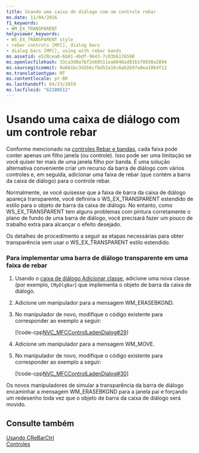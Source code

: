 ```yaml
---
title: Usando uma caixa de diálogo com um controle rebar
ms.date: 11/04/2016
f1_keywords:
- WM_EX_TRANSPARENT
helpviewer_keywords:
- WS_EX_TRANSPARENT style
- rebar controls [MFC], dialog bars
- dialog bars [MFC], using with rebar bands
ms.assetid: e528cea0-6b81-4bdf-9643-7c03b6176590
ms.openlocfilehash: 33ca3d0a7bf2e60511ea0048ad91b1f0930a2894
ms.sourcegitcommit: 0ab61bc3d2b6cfbd52a16c6ab2b97a8ea1864f12
ms.translationtype: MT
ms.contentlocale: pt-BR
ms.lasthandoff: 04/23/2019
ms.locfileid: "62180512"
---
```

# <a name="using-a-dialog-bar-with-a-rebar-control"></a>Usando uma caixa de diálogo com um controle rebar

Conforme mencionado na [controles Rebar e bandas](../mfc/rebar-controls-and-bands.md), cada faixa pode conter apenas um filho janela (ou controle). Isso pode ser uma limitação se você quiser ter mais de uma janela filho por banda. É uma solução alternativa conveniente criar um recurso da barra de diálogo com vários controles e, em seguida, adicionar uma faixa de rebar (que contém a barra da caixa de diálogo) para o controle rebar.

Normalmente, se você quisesse que a faixa de barra da caixa de diálogo apareça transparente, você definiria o WS_EX_TRANSPARENT estendido de estilo para o objeto de barra da caixa de diálogo. No entanto, como WS_EX_TRANSPARENT tem alguns problemas com pintura corretamente o plano de fundo de uma barra de diálogo, você precisará fazer um pouco de trabalho extra para alcançar o efeito desejado.

Os detalhes de procedimento a seguir as etapas necessárias para obter transparência sem usar o WS_EX_TRANSPARENT estilo estendido.

### <a name="to-implement-a-transparent-dialog-bar-in-a-rebar-band"></a>Para implementar uma barra de diálogo transparente em uma faixa de rebar

1. Usando o [caixa de diálogo Adicionar classe](../mfc/reference/adding-an-mfc-class.md), adicione uma nova classe (por exemplo, `CMyDlgBar`) que implementa o objeto de barra da caixa de diálogo.

1. Adicione um manipulador para a mensagem WM_ERASEBKGND.

1. No manipulador de novo, modifique o código existente para corresponder ao exemplo a seguir:

   [!code-cpp[NVC_MFCControlLadenDialog#29](../mfc/codesnippet/cpp/using-a-dialog-bar-with-a-rebar-control_1.cpp)]

1. Adicione um manipulador para a mensagem WM_MOVE.

1. No manipulador de novo, modifique o código existente para corresponder ao exemplo a seguir:

   [!code-cpp[NVC_MFCControlLadenDialog#30](../mfc/codesnippet/cpp/using-a-dialog-bar-with-a-rebar-control_2.cpp)]

Os novos manipuladores de simular a transparência da barra de diálogo encaminhar a mensagem WM_ERASEBKGND para a janela pai e forçando um redesenho toda vez que o objeto de barra da caixa de diálogo será movido.

## <a name="see-also"></a>Consulte também

[Usando CReBarCtrl](../mfc/using-crebarctrl.md)<br/>
[Controles](../mfc/controls-mfc.md)

